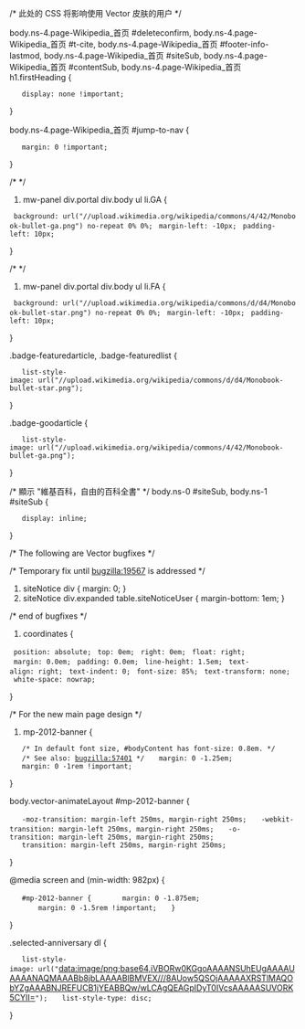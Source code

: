 /\* 此处的 CSS 将影响使用 Vector 皮肤的用户 \*/

body.ns-4.page-Wikipedia_首页 \#deleteconfirm,
body.ns-4.page-Wikipedia_首页 \#t-cite, body.ns-4.page-Wikipedia_首页
\#footer-info-lastmod, body.ns-4.page-Wikipedia_首页 \#siteSub,
body.ns-4.page-Wikipedia_首页 \#contentSub, body.ns-4.page-Wikipedia_首页
h1.firstHeading {

`   display: none !important;`

}

body.ns-4.page-Wikipedia_首页 \#jump-to-nav {

`   margin: 0 !important;`

}

/\*  \*/

1.  mw-panel div.portal div.body ul li.GA {

` background: url("//upload.wikimedia.org/wikipedia/commons/4/42/Monobook-bullet-ga.png") no-repeat 0% 0%;`
` margin-left: -10px;`
` padding-left: 10px;`

}

/\*  \*/

1.  mw-panel div.portal div.body ul li.FA {

` background: url("//upload.wikimedia.org/wikipedia/commons/d/d4/Monobook-bullet-star.png") no-repeat 0% 0%;`
` margin-left: -10px;`
` padding-left: 10px;`

}

.badge-featuredarticle, .badge-featuredlist {

`   list-style-image: url("//upload.wikimedia.org/wikipedia/commons/d/d4/Monobook-bullet-star.png");`

}

.badge-goodarticle {

`   list-style-image: url("//upload.wikimedia.org/wikipedia/commons/4/42/Monobook-bullet-ga.png");`

}

/\* 顯示 "維基百科，自由的百科全書" \*/ body.ns-0 \#siteSub, body.ns-1 \#siteSub {

`   display: inline;`

}

/\* The following are Vector bugfixes \*/

/\* Temporary fix until
[bugzilla:19567](../Page/bugzilla:19567.md "wikilink") is addressed \*/

1.  siteNotice div { margin: 0; }
2.  siteNotice div.expanded table.siteNoticeUser { margin-bottom: 1em; }

/\* end of bugfixes \*/

1.  coordinates {

` position: absolute;`
` top: 0em;`
` right: 0em;`
` float: right;`
` margin: 0.0em;`
` padding: 0.0em;`
` line-height: 1.5em;`
` text-align: right;`
` text-indent: 0;`
` font-size: 85%;`
` text-transform: none;`
` white-space: nowrap;`

}

/\* For the new main page design \*/

1.  mp-2012-banner {

`   /* In default font size, #bodyContent has font-size: 0.8em. */`
`   /* See also: `[`bugzilla:57401`](../Page/bugzilla:57401.md "wikilink")` */`
`   margin: 0 -1.25em;`
`   margin: 0 -1rem !important;`

}

body.vector-animateLayout \#mp-2012-banner {

`   -moz-transition: margin-left 250ms, margin-right 250ms;`
`   -webkit-transition: margin-left 250ms, margin-right 250ms;`
`   -o-transition: margin-left 250ms, margin-right 250ms;`
`   transition: margin-left 250ms, margin-right 250ms;`

}

@media screen and (min-width: 982px) {

`   #mp-2012-banner {`
`       margin: 0 -1.875em;`
`       margin: 0 -1.5rem !important;`
`   }`

}

.selected-anniversary dl {

`   list-style-image: url("`<data:image/png;base64,iVBORw0KGgoAAAANSUhEUgAAAAUAAAANAQMAAABb8jbLAAAABlBMVEX///8AUow5QSOjAAAAAXRSTlMAQObYZgAAABNJREFUCB1jYEABBQw/wLCAgQEAGpIDyT0IVcsAAAAASUVORK5CYII=>`");`
`   list-style-type: disc;`

}